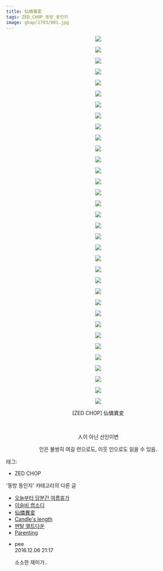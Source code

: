 ```yaml
---
title: 仙憐異変
tags: ZED_CHOP 동방_동인지
image: ghap/2793/001.jpg
---
```

<div class="article">
<p style="text-align: center; clear: none; float: none;"><img src="{{ site.nasurl }}/ghap/2793/001.jpg"/></p>
<p style="text-align: center; clear: none; float: none;"><img src="{{ site.nasurl }}/ghap/2793/002.jpg"/></p>
<p style="text-align: center; clear: none; float: none;"><img src="{{ site.nasurl }}/ghap/2793/003.jpg"/></p>
<p style="text-align: center; clear: none; float: none;"><img src="{{ site.nasurl }}/ghap/2793/004.jpg"/></p>
<p style="text-align: center; clear: none; float: none;"><img src="{{ site.nasurl }}/ghap/2793/005.jpg"/></p>
<p style="text-align: center; clear: none; float: none;"><img src="{{ site.nasurl }}/ghap/2793/006.jpg"/></p>
<p style="text-align: center; clear: none; float: none;"><img src="{{ site.nasurl }}/ghap/2793/007.jpg"/></p>
<p style="text-align: center; clear: none; float: none;"><img src="{{ site.nasurl }}/ghap/2793/008.jpg"/></p>
<p style="text-align: center; clear: none; float: none;"><img src="{{ site.nasurl }}/ghap/2793/009.jpg"/></p>
<p style="text-align: center; clear: none; float: none;"><img src="{{ site.nasurl }}/ghap/2793/010.jpg"/></p>
<p style="text-align: center; clear: none; float: none;"><img src="{{ site.nasurl }}/ghap/2793/011.jpg"/></p>
<p style="text-align: center; clear: none; float: none;"><img src="{{ site.nasurl }}/ghap/2793/012.jpg"/></p>
<p style="text-align: center; clear: none; float: none;"><img src="{{ site.nasurl }}/ghap/2793/013.jpg"/></p>
<p style="text-align: center; clear: none; float: none;"><img src="{{ site.nasurl }}/ghap/2793/014.jpg"/></p>
<p style="text-align: center; clear: none; float: none;"><img src="{{ site.nasurl }}/ghap/2793/015.jpg"/></p>
<p style="text-align: center; clear: none; float: none;"><img src="{{ site.nasurl }}/ghap/2793/016.jpg"/></p>
<p style="text-align: center; clear: none; float: none;"><img src="{{ site.nasurl }}/ghap/2793/017.jpg"/></p>
<p style="text-align: center; clear: none; float: none;"><img src="{{ site.nasurl }}/ghap/2793/018.jpg"/></p>
<p style="text-align: center; clear: none; float: none;"><img src="{{ site.nasurl }}/ghap/2793/019.jpg"/></p>
<p style="text-align: center; clear: none; float: none;"><img src="{{ site.nasurl }}/ghap/2793/020.jpg"/></p>
<p style="text-align: center; clear: none; float: none;"><img src="{{ site.nasurl }}/ghap/2793/021.jpg"/></p>
<p style="text-align: center; clear: none; float: none;"><img src="{{ site.nasurl }}/ghap/2793/022.jpg"/></p>
<p style="text-align: center; clear: none; float: none;"><img src="{{ site.nasurl }}/ghap/2793/023.jpg"/></p>
<p style="text-align: center; clear: none; float: none;"><img src="{{ site.nasurl }}/ghap/2793/024.jpg"/></p>
<p style="text-align: center; clear: none; float: none;"><img src="{{ site.nasurl }}/ghap/2793/025.jpg"/></p>
<p style="text-align: center; clear: none; float: none;"><img src="{{ site.nasurl }}/ghap/2793/026.jpg"/></p>
<p style="text-align: center; clear: none; float: none;"><img src="{{ site.nasurl }}/ghap/2793/027.jpg"/></p>
<p style="text-align: center; clear: none; float: none;"><img src="{{ site.nasurl }}/ghap/2793/028.jpg"/></p>
<p style="text-align: center; clear: none; float: none;"><img src="{{ site.nasurl }}/ghap/2793/029.jpg"/></p>
<p style="text-align: center; clear: none; float: none;"><img src="{{ site.nasurl }}/ghap/2793/030.jpg"/></p>
<p style="text-align: center; clear: none; float: none;"><img src="{{ site.nasurl }}/ghap/2793/031.jpg"/></p>
<p style="text-align: center; clear: none; float: none;"><img src="{{ site.nasurl }}/ghap/2793/032.jpg"/></p>
<p style="text-align: center; clear: none; float: none;"><img src="{{ site.nasurl }}/ghap/2793/033.jpg"/></p>
<p style="text-align: center; clear: none; float: none;"><img src="{{ site.nasurl }}/ghap/2793/034.jpg"/></p>
<p style="text-align: center; clear: none; float: none;">[ZED CHOP] 仙憐異変</p>
<p style="text-align: center; clear: none; float: none;"><br/></p>
<p style="text-align: center; clear: none; float: none;">人이 아닌 선인이변</p>
<p style="text-align: center; clear: none; float: none;">인은 불쌍히 여길 련으로도, 이웃 인으로도 읽을 수 있음.</p>
</div><div class="tagTrail">
<p>태그: </p>
<ul>
<li>ZED CHOP</li>
</ul>
</div><div class="another">
<p>'동방 동인지' 카테고리의 다른 글</p>
<ul>
<li><a href="/2016-11-29-ghap_2795">오늘부터 당분간 여름휴가</a></li>
<li><a href="/2016-11-29-ghap_2794">이슬비 랩소디</a></li>
<li><a href="/2016-11-29-ghap_2793">仙憐異変</a></li>
<li><a href="/2016-11-29-ghap_2792">Candle's length</a></li>
<li><a href="/2016-11-29-ghap_2791">멘탈 멜트다운</a></li>
<li><a href="/2016-11-29-ghap_2790">Parenting</a></li>
</ul>
</div><div class="cb_module cb_fluid">
<div class="cb_wrt cb_profile">
<div class="comment">
<ul>
<li class="cb_thumb_off" id="comment14864207">
<div class="cb_comment_area">
<div class="cb_info_area">
<div class="cb_section">
<span class="cb_nick_name">pee</span>
</div>
<div class="cb_section">
<span class="cb_date">2016.12.06 21:17 </span>
</div>
</div>
<div class="cb_dsc_comment">
<p class="cb_dsc">
											소소한 재미가..
										</p>
</div>
</div></li>
</ul>
</div>
</div><!-- commentList close -->
</div>